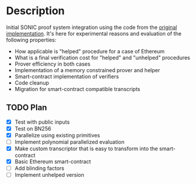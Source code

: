 # Description 

Initial SONIC proof system integration using the code from the [original implementation](https://github.com/zknuckles/sonic.git). It's here for experimental reasons and evaluation of the following properties:

- How applicable is "helped" procedure for a case of Ethereum
- What is a final verification cost for "helped" and "unhelped" procedures
- Prover efficiency in both cases
- Implementation of a memory constrained prover and helper
- Smart-contract implementation of verifiers
- Code cleanup
- Migration for smart-contract compatible transcripts

## TODO Plan

- [x] Test with public inputs
- [x] Test on BN256 
- [x] Parallelize using existing primitives
- [ ] Implement polynomial parallelized evaluation
- [x] Make custom transcriptor that is easy to transform into the smart-contract
- [x] Basic Ethereum smart-contract
- [ ] Add blinding factors
- [ ] Implement unhelped version